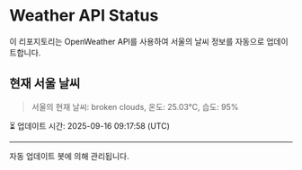 
# Weather API Status

이 리포지토리는 OpenWeather API를 사용하여 서울의 날씨 정보를 자동으로 업데이트합니다.

## 현재 서울 날씨
> 서울의 현재 날씨: broken clouds, 온도: 25.03°C, 습도: 95%

⏳ 업데이트 시간: 2025-09-16 09:17:58 (UTC)

---
자동 업데이트 봇에 의해 관리됩니다.
